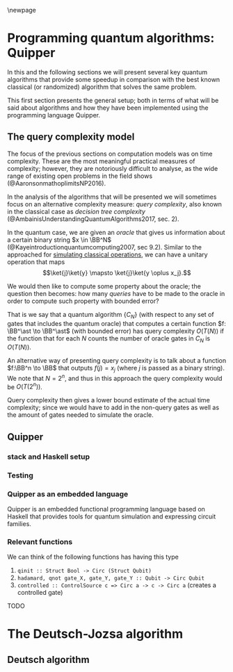 \newpage

# Programming quantum algorithms: Quipper

In this and the following sections we will present several key quantum algorithms that provide some speedup in comparison with the best known classical (or randomized) algorithm that solves the same problem.

This first section presents the general setup; both in terms of what will be said about algorithms and how they have been implemented using the programming language Quipper.

## The query complexity model

The focus of the previous sections on computation models was on time complexity.
These are the most meaningful practical measures of complexity; however, they are notoriously difficult to analyse, as the wide range of existing open problems in the field shows (@AaronsonmathoplimitsNP2016).

In the analysis of the algorithms that will be presented we will sometimes focus on an alternative complexity measure: *query complexity*, also known in the classical case as *decision tree complexity* (@AmbainisUnderstandingQuantumAlgorithms2017, sec. 2).

In the quantum case, we are given an *oracle* that gives us information about a certain binary string $x \in \BB^N$ (@Kayeintroductionquantumcomputing2007, sec 9.2).
Similar to the approached for [simulating classical operations](#simulating-classical-operations), we can have a unitary operation that maps $$\ket{j}\ket{y} \mapsto \ket{j}\ket{y \oplus x_j}.$$

We would then like to compute some property about the oracle; the question then becomes: 
how many *queries* have to be made to the oracle in order to compute such property with bounded error?

That is we say that a quantum algorithm $\{C_N\}_{}$ (with respect to any set of gates that includes the quantum oracle) that computes a certain function $f: \BB^\ast \to \BB^\ast$ (with bounded error) has query complexity $O(T(N))$ if the function that for each $N$ counts the number of oracle gates in $C_N$ is $O(T(N))$.

An alternative way of presenting query complexity is to talk about a function $f:\BB^n \to \BB$ that outputs $f(j) = x_j$ (where $j$ is passed as a binary string). We note that $N = 2^n$, and thus in this approach the query complexity would be $O(T(2^n))$.

Query complexity then gives a lower bound estimate of the actual time complexity; since we would have to add in the non-query gates as well as the amount of gates needed to simulate the oracle.

## Quipper

### stack and Haskell setup 

### Testing

### Quipper as an embedded language

Quipper is an embedded functional programming language based on Haskell that provides tools for quantum simulation and expressing circuit families.

### Relevant functions
We can think of the following functions has having this type

1. `qinit :: Struct Bool -> Circ (Struct Qubit)`
2. `hadamard, qnot gate_X, gate_Y, gate_Y :: Qubit -> Circ Qubit`
3. `controlled :: ControlSource c => Circ a -> c -> Circ a` (creates a controlled gate)

TODO


# The Deutsch-Jozsa algorithm

## Deutsch algorithm
